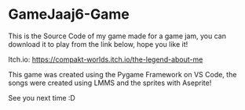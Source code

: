 # GameJaaj6-Game
This is the Source Code of my game made for a game jam, you can download it to play from the link below, hope you like it!

Itch.io: https://compakt-worlds.itch.io/the-legend-about-me

This game was created using the Pygame Framework on VS Code, the songs were created using LMMS and the sprites with Aseprite!

See you next time :D
